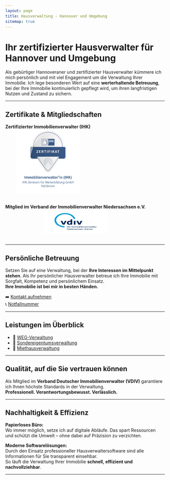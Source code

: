 ```yaml
---
layout: page
title: Hausverwaltung - Hannover und Umgebung
sitemap: true
---
```


# Ihr zertifizierter Hausverwalter für Hannover und Umgebung

Als gebürtiger Hannoveraner und zertifizierter Hausverwalter kümmere ich mich persönlich und mit viel Engagement um die Verwaltung Ihrer Immobilie. Ich lege besonderen Wert auf eine **werterhaltende Betreuung**, bei der Ihre Immobilie kontinuierlich gepflegt wird, um ihren langfristigen Nutzen und Zustand zu sichern.

---

## Zertifikate & Mitgliedschaften

<div id="certificates_logos" style="display: flex; gap: 2rem; flex-wrap: wrap; align-items: center; margin-bottom: 2rem;">
  
<div style="text-align: center;">
  <div><strong>Zertifizierter Immobilienverwalter (IHK)</strong></div>
  <a href="https://badges.ihk-kompetenz.plus/assertion/f215ab3c-9e25-4efe-83a8-da10036371b5?id=U2FsdGVkX19lBDNHu0Cv1IgLjduX0Ui/m%209pxj/c1hfx1jaMzmEQjGfhNLWDXZfG4GEqCM/fldCq4QhMBqIaBQ==" target="_blank">
    <img src="/assets/img/nachweise-und-zertifikate/badge.png" alt="Immobilienverwalter (IHK)" class="certificate" width="200" height="200">
  </a>
</div>

<div style="text-align: center;">
  <div><strong>Mitglied im Verband der Immobilienverwalter Niedersachsen e.V.</strong></div>
  <a href="https://vdiv-niedersachsen-bremen.de/" target="_blank">
    <img src="/assets/img/vdivlogo.png" alt="Mitgliedschaft im VDIV Niedersachsen" width="200" height="75">
  </a>
</div>

</div>

---

## Persönliche Betreuung

Setzen Sie auf eine Verwaltung, bei der **Ihre Interessen im Mittelpunkt stehen**. Als Ihr persönlicher Hausverwalter betreue ich Ihre Immobilie mit Sorgfalt, Kompetenz und persönlichem Einsatz.  
**Ihre Immobilie ist bei mir in besten Händen.**

➡️ [Kontakt aufnehmen](/kontakt/)  
📞 [Notfallnummer](/notfall/)

---

## Leistungen im Überblick

- 🔹 [WEG-Verwaltung](/weg-verwaltung/)
- 🔹 [Sondereigentumsverwaltung](/sondereigentumsverwaltung/)
- 🔹 [Miethausverwaltung](/miethausverwaltung/)

---

## Qualität, auf die Sie vertrauen können

Als Mitglied im **Verband Deutscher Immobilienverwalter (VDIV)** garantiere ich Ihnen höchste Standards in der Verwaltung.  
**Professionell. Verantwortungsbewusst. Verlässlich.**

---

## Nachhaltigkeit & Effizienz

**Papierloses Büro:**  
Wo immer möglich, setze ich auf digitale Abläufe. Das spart Ressourcen und schützt die Umwelt – ohne dabei auf Präzision zu verzichten.

**Moderne Softwarelösungen:**  
Durch den Einsatz professioneller Hausverwaltersoftware sind alle Informationen für Sie transparent einsehbar.  
So läuft die Verwaltung Ihrer Immobilie **schnell, effizient und nachvollziehbar**.

---

